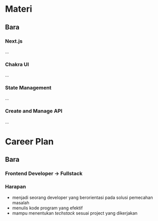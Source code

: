 # Materi

## Bara

### Next.js

...

### Chakra UI

...

### State Management

...

### Create and Manage API

...

# Career Plan

## Bara

### Frontend Developer -> Fullstack

### Harapan

- menjadi seorang developer yang berorientasi pada solusi pemecahan masalah
- menulis kode program yang efektif
- mampu menentukan _techstack_ sesuai project yang dikerjakan
